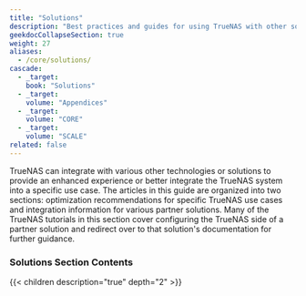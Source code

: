 ```yaml
---
title: "Solutions"
description: "Best practices and guides for using TrueNAS with other software solutions."
geekdocCollapseSection: true
weight: 27
aliases:
  - /core/solutions/
cascade:
  - _target:
    book: "Solutions"
  - _target:
    volume: "Appendices"
  - _target:
    volume: "CORE"
  - _target:
    volume: "SCALE"
related: false
---
```


TrueNAS can integrate with various other technologies or solutions to provide an enhanced experience or better integrate the TrueNAS system into a specific use case.
The articles in this guide are organized into two sections: optimization recommendations for specific TrueNAS use cases and integration information for various partner solutions.
Many of the TrueNAS tutorials in this section cover configuring the TrueNAS side of a partner solution and redirect over to that solution's documentation for further guidance.

<div class="noprint">

### Solutions Section Contents

{{< children description="true" depth="2" >}}

</div>
